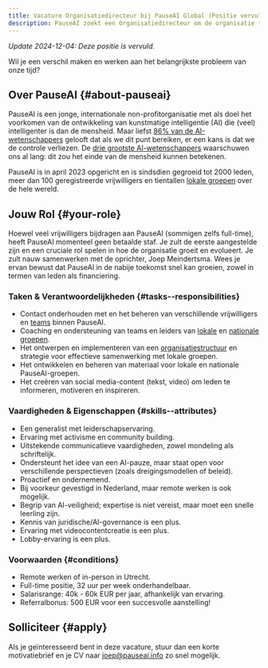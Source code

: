```yaml
---
title: Vacature Organisatiedirecteur bij PauseAI Global (Positie vervuld)
description: PauseAI zoekt een Organisatiedirecteur om de organisatie te helpen beheren en lokale groepen te ondersteunen.
---
```


_Update 2024-12-04: Deze positie is vervuld._

Wil je een verschil maken en werken aan het belangrijkste probleem van onze tijd?

## Over PauseAI {#about-pauseai}

PauseAI is een jonge, internationale non-profitorganisatie met als doel het voorkomen van de ontwikkeling van kunstmatige intelligentie (AI) die (veel) intelligenter is dan de mensheid.
Maar liefst [86% van de AI-wetenschappers](https://wiki.aiimpacts.org/ai_timelines/predictions_of_human-level_ai_timelines/ai_timeline_surveys/2023_expert_survey_on_progress_in_ai) gelooft dat als we dit punt bereiken, er een kans is dat we de controle verliezen.
De [drie grootste AI-wetenschappers](https://twitter.com/PauseAI/status/1734641804245455017) waarschuwen ons al lang: dit zou het einde van de mensheid kunnen betekenen.

PauseAI is in april 2023 opgericht en is sindsdien gegroeid tot 2000 leden, meer dan 100 geregistreerde vrijwilligers en tientallen [lokale groepen](/communities) over de hele wereld.

## Jouw Rol {#your-role}

Hoewel veel vrijwilligers bijdragen aan PauseAI (sommigen zelfs full-time), heeft PauseAI momenteel geen betaalde staf.
Je zult de eerste aangestelde zijn en een cruciale rol spelen in hoe de organisatie groeit en evolueert.
Je zult nauw samenwerken met de oprichter, Joep Meindertsma.
Wees je ervan bewust dat PauseAI in de nabije toekomst snel kan groeien, zowel in termen van leden als financiering.

### Taken & Verantwoordelijkheden {#tasks--responsibilities}

- Contact onderhouden met en het beheren van verschillende vrijwilligers en [teams](/teams) binnen PauseAI.
- Coaching en ondersteuning van teams en leiders van [lokale](/communities) en [nationale groepen](/national-groups).
- Het ontwerpen en implementeren van een [organisatiestructuur](/organization) en strategie voor effectieve samenwerking met lokale groepen.
- Het ontwikkelen en beheren van materiaal voor lokale en nationale PauseAI-groepen.
- Het creëren van social media-content (tekst, video) om leden te informeren, motiveren en inspireren.

### Vaardigheden & Eigenschappen {#skills--attributes}

- Een generalist met leiderschapservaring.
- Ervaring met activisme en community building.
- Uitstekende communicatieve vaardigheden, zowel mondeling als schriftelijk.
- Ondersteunt het idee van een AI-pauze, maar staat open voor verschillende perspectieven (zoals dreigingsmodellen of beleid).
- Proactief en ondernemend.
- Bij voorkeur gevestigd in Nederland, maar remote werken is ook mogelijk.
- Begrip van AI-veiligheid; expertise is niet vereist, maar moet een snelle leerling zijn.
- Kennis van juridische/AI-governance is een plus.
- Ervaring met videocontentcreatie is een plus.
- Lobby-ervaring is een plus.

### Voorwaarden {#conditions}

- Remote werken of in-person in Utrecht.
- Full-time positie, 32 uur per week onderhandelbaar.
- Salarisrange: 40k - 60k EUR per jaar, afhankelijk van ervaring.
- Referralbonus: 500 EUR voor een succesvolle aanstelling!

## Solliciteer {#apply}

Als je geïnteresseerd bent in deze vacature, stuur dan een korte motivatiebrief en je CV naar [joep@pauseai.info](mailto:joep@pauseai.info) zo snel mogelijk.
